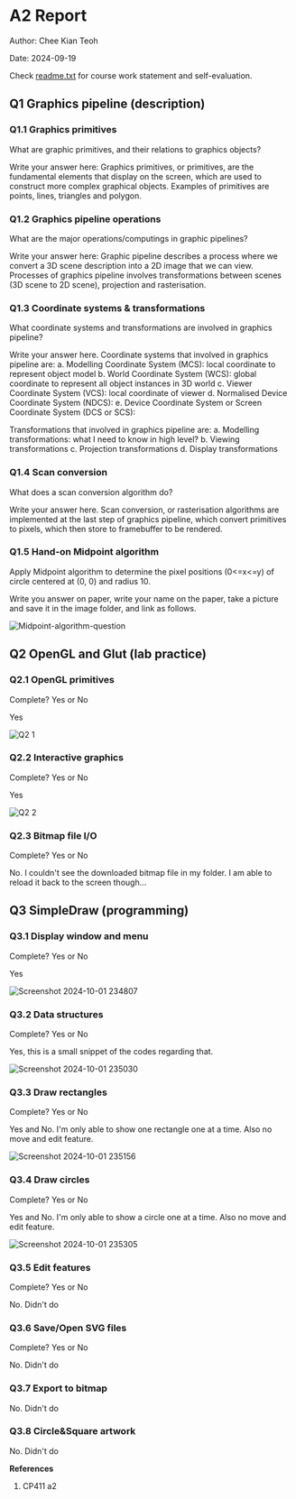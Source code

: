 # A2 Report

Author: Chee Kian Teoh

Date: 2024-09-19

Check [readme.txt](readme.txt) for course work statement and self-evaluation. 
  
## Q1 Graphics pipeline (description)


### Q1.1 Graphics primitives

What are graphic primitives, and their relations to graphics objects?

Write your answer here:
Graphics primitives, or primitives, are the fundamental elements that display on the screen, which are used to construct more complex graphical objects. Examples of primitives are points, lines, triangles and polygon.


### Q1.2 Graphics pipeline operations

What are the major operations/computings in graphic pipelines?

Write your answer here:
Graphic pipeline describes a process where we convert a 3D scene description into a 2D image that we can view. Processes of graphics pipeline involves transformations between scenes (3D scene to 2D scene), projection and rasterisation.


### Q1.3 Coordinate systems & transformations

What coordinate systems and transformations are involved in graphics pipeline?

Write your answer here.
Coordinate systems that involved in graphics pipeline are:
a. Modelling Coordinate System (MCS): local coordinate to represent object model
b. World Coordinate System (WCS): global coordinate to represent all object instances in 3D world
c. Viewer Coordinate System (VCS): local coordinate of viewer
d. Normalised Device Coordinate System (NDCS): 
e. Device Coordinate System or Screen Coordinate System (DCS or SCS):

Transformations that involved in graphics pipeline are:
a. Modelling transformations: what I need to know in high level?
b. Viewing transformations
c. Projection transformations
d. Display transformations



### Q1.4 Scan conversion

What does a scan conversion algorithm do?

Write your answer here.
Scan conversion, or rasterisation algorithms are implemented at the last step of graphics pipeline, which convert primitives to pixels, which then store to framebuffer to be rendered.


### Q1.5 Hand-on Midpoint algorithm

Apply Midpoint algorithm to determine the pixel positions (0<=x<=y) of circle centered at (0, 0) and radius 10.

Write you answer on paper, write your name on the paper, take a picture and save it in the image folder, and link as follows.  

![Midpoint-algorithm-question](https://github.com/user-attachments/assets/dc557584-21a8-480b-9b37-afbce00c52ed)


## Q2 OpenGL and Glut (lab practice)


### Q2.1 OpenGL primitives 

Complete? Yes or No 

<!--If you answer Yes, insert a screenshot image to show the completion.-->
Yes

![Q2 1](https://github.com/user-attachments/assets/ebdc5062-8a58-478f-9502-c79886fe5c2c)


<!-- If No, add a short description to describe the issues encountered.-->

### Q2.2 Interactive graphics 

Complete? Yes or No 

<!--If you answer Yes, insert a screenshot image to show the completion.-->
Yes

![Q2 2](https://github.com/user-attachments/assets/f7518b43-e64b-4d55-8085-b60c49fd37c2)


<!-- If No, add a short description to describe the issues encountered.-->

### Q2.3 Bitmap file I/O 

Complete? Yes or No 

<!--If you answer Yes, insert a screenshot image to show the completion.-->

<!-- If No, add a short description to describe the issues encountered.-->
No. I couldn't see the downloaded bitmap file in my folder. I am able to reload it back to the screen though...


## Q3 SimpleDraw (programming)


### Q3.1 Display window and menu

Complete? Yes or No 

<!--If you answer Yes, insert a screenshot image to show the completion. -->
Yes

![Screenshot 2024-10-01 234807](https://github.com/user-attachments/assets/f4add10b-7c1d-4545-b651-66215140f423)


### Q3.2 Data structures

Complete? Yes or No 

Yes, this is a small snippet of the codes regarding that.

![Screenshot 2024-10-01 235030](https://github.com/user-attachments/assets/8ca5da8a-5be6-48f4-a723-6644241481eb)


### Q3.3 Draw rectangles

Complete? Yes or No

<!--If you answer Yes, insert a screenshot image to show the completion. -->
Yes and No. I'm only able to show one rectangle one at a time. Also no move and edit feature.

![Screenshot 2024-10-01 235156](https://github.com/user-attachments/assets/6ecbb422-2a89-4b06-b8f9-8077f60a29ae)


<!--If No, add a short description to describe the issues encountered.-->

### Q3.4 Draw circles

Complete? Yes or No 

Yes and No. I'm only able to show a circle one at a time. Also no move and edit feature.

![Screenshot 2024-10-01 235305](https://github.com/user-attachments/assets/01845869-2d2b-42b3-bf62-5a2c07b35b60)


<!--If No, add a short description to describe the issues encountered.-->


### Q3.5 Edit features

Complete? Yes or No 

No. Didn't do

<!--If No, add a short description to describe the issues encountered.-->


### Q3.6 Save/Open SVG files

Complete? Yes or No

No. Didn't do


### Q3.7 Export to bitmap

No. Didn't do


### Q3.8 Circle&Square artwork

No. Didn't do


**References**

1. CP411 a2

